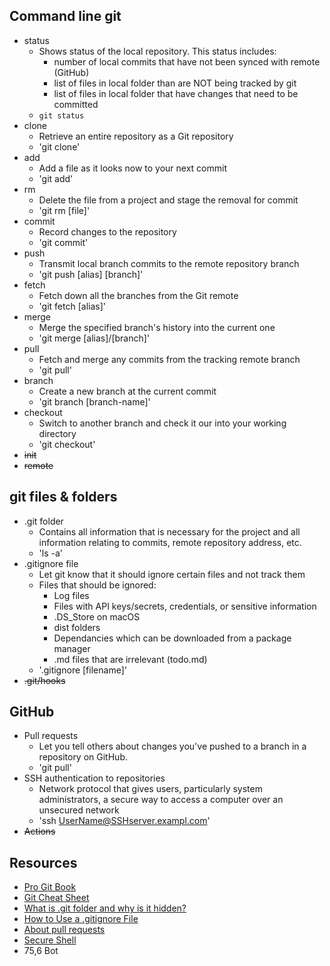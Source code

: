 ## Command line git

- status
  - Shows status of the local repository. This status includes:
    - number of local commits that have not been synced with remote (GitHub)
    - list of files in local folder than are NOT being tracked by git
    - list of files in local folder that have changes that need to be committed
  - `git status`
- clone
  - Retrieve an entire repository as a Git repository
  - 'git clone'
- add
  - Add a file as it looks now to your next commit
  - 'git add'
- rm
  - Delete the file from a project and stage the removal for commit
  - 'git rm [file]'
- commit
  - Record changes to the repository
  - 'git commit'
- push
  - Transmit local branch commits to the remote repository branch
  - 'git push [alias] [branch]'
- fetch
  - Fetch down all the branches from the Git remote
  - 'git fetch [alias]'
- merge
  - Merge the specified branch's history into the current one
  - 'git merge [alias]/[branch]'
- pull
  - Fetch and merge any commits from the tracking remote branch
  - 'git pull'
- branch
  - Create a new branch at the current commit
  - 'git branch [branch-name]'
- checkout
  - Switch to another branch and check it our into your working directory
  - 'git checkout'
- ~~init~~
- ~~remote~~

## git files & folders

- .git folder
  - Contains all information that is necessary for the project and all information relating to commits, remote repository address, etc.
  - 'ls -a'
- .gitignore file
  - Let git know that it should ignore certain files and not track them
  - Files that should be ignored:
    - Log files
    - Files with API keys/secrets, credentials, or sensitive information
    - .DS_Store on macOS
    - dist folders
    - Dependancies which can be downloaded from a package manager
    - .md files that are irrelevant (todo.md)
  - '.gitignore [filename]'
- ~~.git/hooks~~

## GitHub

- Pull requests
  - Let you tell others about changes you've pushed to a branch in a repository on GitHub. 
  - 'git pull'
- SSH authentication to repositories
  - Network protocol that gives users, particularly system administrators, a secure way to access a computer over an unsecured network
  - 'ssh UserName@SSHserver.exampl.com'
- ~~Actions~~

## Resources

- [Pro Git Book](https://git-scm.com/book/en/v2)
- [Git Cheat Sheet](https://education.github.com/git-cheat-sheet-education.pdf)
- [What is .git folder and why is it hidden?](https://www.tutorialspoint.com/what-is-git-folder-and-why-is-it-hidden)
- [How to Use a .gitignore File](https://www.pluralsight.com/guides/how-to-use-gitignore-file)
- [About pull requests](https://docs.github.com/en/pull-requests/collaborating-with-pull-requests/proposing-changes-to-your-work-with-pull-requests/about-pull-requests)
- [Secure Shell](https://www.techtarget.com/searchsecurity/definition/Secure-Shell)
- []()
                                                                                                                                                                                         75,6          Bot


